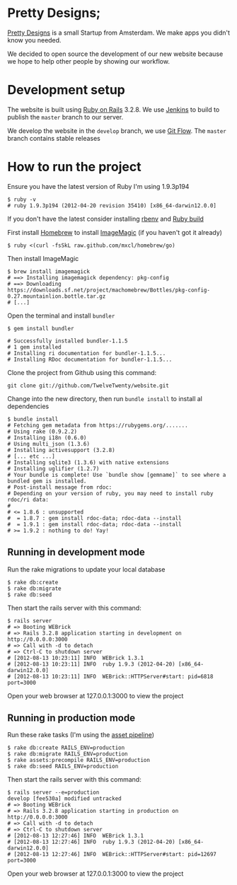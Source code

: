 # Pretty Designs;

[Pretty Designs](http://twelvetwenty.nl) is a small Startup from Amsterdam. We make apps you didn't know you needed.

We decided to open source the development of our new website because we hope to help other people by showing our workflow. 

# Development setup

The website is built using [Ruby on Rails](http://weblog.rubyonrails.org/2012/8/9/ann-rails-3-2-8-has-been-released/) 3.2.8. We use [Jenkins](http://jenkins-ci.org/) to build to publish the `master` branch to our server.

We develop the website in the `develop` branch, we use [Git Flow](https://github.com/nvie/gitflow/). The `master` branch contains stable releases

# How to run the project

Ensure you have the latest version of Ruby I'm using 1.9.3p194

    $ ruby -v
    # ruby 1.9.3p194 (2012-04-20 revision 35410) [x86_64-darwin12.0.0]

If you don't have the latest consider installing [rbenv](https://github.com/sstephenson/rbenv/#section_2) and [Ruby build](https://github.com/sstephenson/ruby-build#installation)

First install [Homebrew](http://mxcl.github.com/homebrew/) to install [ImageMagic](https://github.com/mxcl/homebrew/blob/master/Library/Formula/imagemagick.rb) (if you haven't got it already)

	$ ruby <(curl -fsSkL raw.github.com/mxcl/homebrew/go)

Then install ImageMagic

	$ brew install imagemagick
	# ==> Installing imagemagick dependency: pkg-config
    # ==> Downloading https://downloads.sf.net/project/machomebrew/Bottles/pkg-config-0.27.mountainlion.bottle.tar.gz
    # [...]


Open the terminal and install `bundler`

    $ gem install bundler

    # Successfully installed bundler-1.1.5
    # 1 gem installed
    # Installing ri documentation for bundler-1.1.5...
    # Installing RDoc documentation for bundler-1.1.5...


Clone the project from Github using this command:

    git clone git://github.com/TwelveTwenty/website.git

Change into the new directory, then run `bundle install` to install al dependencies 

    $ bundle install
    # Fetching gem metadata from https://rubygems.org/.......
    # Using rake (0.9.2.2) 
    # Installing i18n (0.6.0) 
    # Using multi_json (1.3.6) 
    # Installing activesupport (3.2.8) 
    # [... etc ...]
    # Installing sqlite3 (1.3.6) with native extensions 
    # Installing uglifier (1.2.7) 
    # Your bundle is complete! Use `bundle show [gemname]` to see where a bundled gem is installed.
    # Post-install message from rdoc:
    # Depending on your version of ruby, you may need to install ruby rdoc/ri data:
    # 
    # <= 1.8.6 : unsupported
    #  = 1.8.7 : gem install rdoc-data; rdoc-data --install
    #  = 1.9.1 : gem install rdoc-data; rdoc-data --install
    # >= 1.9.2 : nothing to do! Yay!


## Running in development mode

Run the rake migrations to update your local database

	$ rake db:create
	$ rake db:migrate
	$ rake db:seed	
	
Then start the rails server with this command:

    $ rails server
    # => Booting WEBrick
    # => Rails 3.2.8 application starting in development on http://0.0.0.0:3000
    # => Call with -d to detach
    # => Ctrl-C to shutdown server
    # [2012-08-13 10:23:11] INFO  WEBrick 1.3.1
    # [2012-08-13 10:23:11] INFO  ruby 1.9.3 (2012-04-20) [x86_64-darwin12.0.0]
    # [2012-08-13 10:23:11] INFO  WEBrick::HTTPServer#start: pid=6818 port=3000
    
Open your web browser at 127.0.0.1:3000 to view the project

## Running in production mode

Run these rake tasks (I'm using the [asset pipeline](http://guides.rubyonrails.org/asset_pipeline.html))

	$ rake db:create RAILS_ENV=production
	$ rake db:migrate RAILS_ENV=production
	$ rake assets:precompile RAILS_ENV=production
	$ rake db:seed RAILS_ENV=production

Then start the rails server with this command:

    $ rails server --e=production                                                                                                         develop [fee530a] modified untracked
    # => Booting WEBrick
    # => Rails 3.2.8 application starting in production on http://0.0.0.0:3000
    # => Call with -d to detach
    # => Ctrl-C to shutdown server
    # [2012-08-13 12:27:46] INFO  WEBrick 1.3.1
    # [2012-08-13 12:27:46] INFO  ruby 1.9.3 (2012-04-20) [x86_64-darwin12.0.0]
    # [2012-08-13 12:27:46] INFO  WEBrick::HTTPServer#start: pid=12697 port=3000

Open your web browser at 127.0.0.1:3000 to view the project